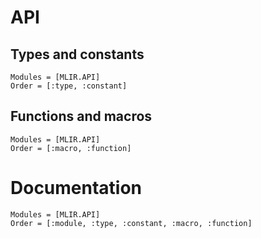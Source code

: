 # API

## Types and constants

```@index
Modules = [MLIR.API]
Order = [:type, :constant]
```

## Functions and macros

```@index
Modules = [MLIR.API]
Order = [:macro, :function]
```

# Documentation

```@autodocs
Modules = [MLIR.API]
Order = [:module, :type, :constant, :macro, :function]
```
